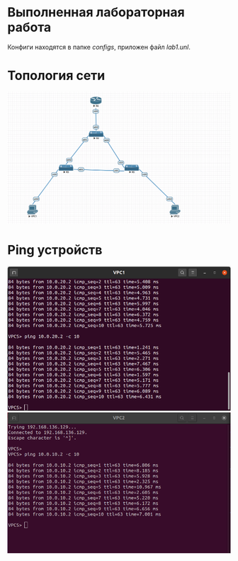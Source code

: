 # Выполненная лабораторная работа

Конфиги находятся в папке _configs_, приложен файл _lab1.unl_.

# Топология сети

![plot](images/topology.png)

# Ping устройств

![plot](images/VPC1.png)
![plot](images/VPC2.png)
